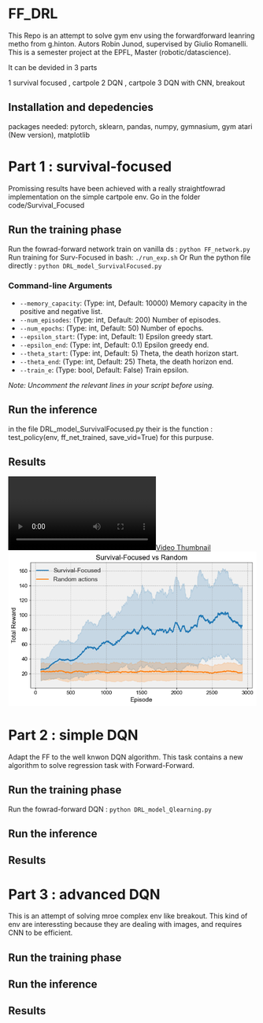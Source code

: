 # FF_DRL
This Repo is an attempt to solve gym env using the forwardforward leanring metho from g.hinton. Autors Robin Junod, supervised by Giulio Romanelli. This is a semester project at the EPFL, Master (robotic/datascience).

It can be devided in 3 parts

1 survival focused , cartpole 
2 DQN , cartpole 
3 DQN with CNN, breakout

## Installation and depedencies
packages needed: pytorch, sklearn, pandas, numpy, gymnasium, gym atari (New version), matplotlib

# Part 1 : survival-focused
Promissing results have been achieved with a really straightfowrad implementation on the simple cartpole env. Go in the folder code/Survival_Focused
## Run the training phase
Run the fowrad-forward network train on vanilla ds : `python FF_network.py`
Run training for Surv-Focused in bash: `./run_exp.sh`
Or Run the python file directly : `python DRL_model_SurvivalFocused.py`
### Command-line Arguments

- `--memory_capacity`: (Type: int, Default: 10000) Memory capacity in the positive and negative list.
- `--num_episodes`: (Type: int, Default: 200) Number of episodes.
- `--num_epochs`: (Type: int, Default: 50) Number of epochs.
- `--epsilon_start`: (Type: int, Default: 1) Epsilon greedy start.
- `--epsilon_end`: (Type: int, Default: 0.1) Epsilon greedy end.
- `--theta_start`: (Type: int, Default: 5) Theta, the death horizon start.
- `--theta_end`: (Type: int, Default: 25) Theta, the death horizon end.
- `--train_e`: (Type: bool, Default: False) Train epsilon.

*Note: Uncomment the relevant lines in your script before using.*
## Run the inference 
in the file DRL_model_SurvivalFocused.py their is the function : test_policy(env, ff_net_trained, save_vid=True) for this purpuse.

## Results
[![Video Thumbnail](results/videos/survFocused.mp4)](results/videos/survFocused.mp4)
![FF vs Rnd](results/report/surv-focused_vs_rnd.png)


# Part 2 : simple DQN
Adapt the FF to the well knwon DQN algorithm. This task contains a new algorithm to solve regression task with Forward-Forward. 

## Run the training phase
Run the fowrad-forward DQN : `python DRL_model_Qlearning.py`
## Run the inference 

## Results



# Part 3 : advanced DQN
This is an attempt of solving mroe complex env like breakout. This kind of env are interessting because they are dealing with images, and requires CNN to be efficient. 
## Run the training phase
## Run the inference 
## Results